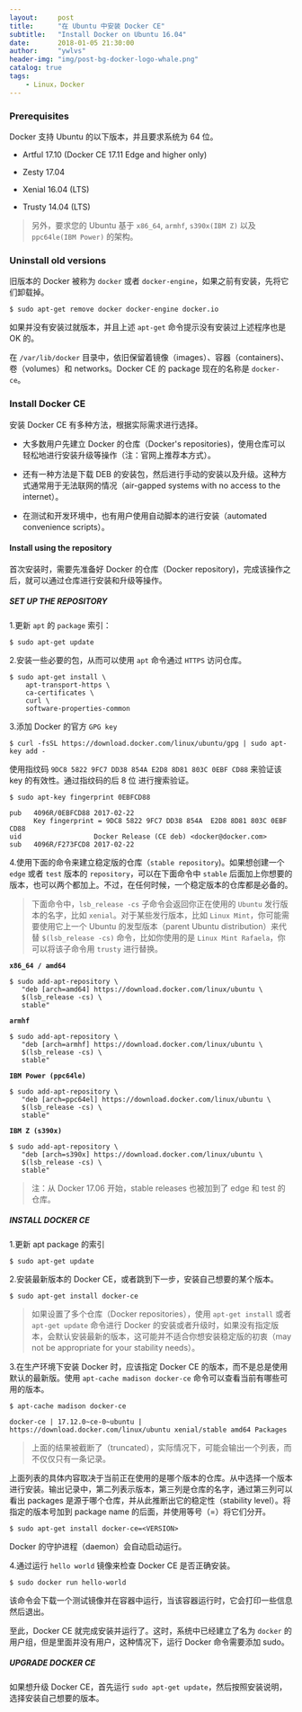```yaml
---
layout:     post
title:      "在 Ubuntu 中安装 Docker CE"
subtitle:   "Install Docker on Ubuntu 16.04"
date:       2018-01-05 21:30:00
author:     "ywlvs"
header-img: "img/post-bg-docker-logo-whale.png"
catalog: true
tags:
    - Linux，Docker
---
```


### Prerequisites

Docker 支持 Ubuntu 的以下版本，并且要求系统为 64 位。

- Artful 17.10 (Docker CE 17.11 Edge and higher only)

- Zesty 17.04

- Xenial 16.04 (LTS)

- Trusty 14.04 (LTS)

>另外，要求您的 Ubuntu 基于 `x86_64`, `armhf`, `s390x(IBM Z)` 以及 `ppc64le(IBM Power)` 的架构。

### Uninstall old versions

旧版本的 Docker 被称为 `docker` 或者 `docker-engine`，如果之前有安装，先将它们卸载掉。

```
$ sudo apt-get remove docker docker-engine docker.io
```

如果并没有安装过就版本，并且上述 `apt-get` 命令提示没有安装过上述程序也是 OK 的。

在 `/var/lib/docker` 目录中，依旧保留着镜像（images）、容器（containers)、卷（volumes）和 networks。Docker CE 的 package 现在的名称是 `docker-ce`。

### Install Docker CE

安装 Docker CE 有多种方法，根据实际需求进行选择。

+ 大多数用户先建立 Docker 的仓库（Docker's repositories)，使用仓库可以轻松地进行安装升级等操作（注：官网上推荐本方式）。

+ 还有一种方法是下载 DEB 的安装包，然后进行手动的安装以及升级。这种方式通常用于无法联网的情况（air-gapped systems with no access to the internet）。

+ 在测试和开发环境中，也有用户使用自动脚本的进行安装（automated convenience scripts）。

#### Install using the repository

首次安装时，需要先准备好 Docker 的仓库（Docker repository)，完成该操作之后，就可以通过仓库进行安装和升级等操作。

##### SET UP THE REPOSITORY

1.更新 `apt` 的 `package` 索引：

```
$ sudo apt-get update
```

2.安装一些必要的包，从而可以使用 `apt` 命令通过 `HTTPS` 访问仓库。

```
$ sudo apt-get install \
    apt-transport-https \
    ca-certificates \
    curl \
    software-properties-common
```

3.添加 Docker 的官方 `GPG key`

```
$ curl -fsSL https://download.docker.com/linux/ubuntu/gpg | sudo apt-key add -
```

使用指纹码 `9DC8 5822 9FC7 DD38 854A E2D8 8D81 803C 0EBF CD88` 来验证该 key 的有效性。通过指纹码的后 8 位 进行搜索验证。

```
$ sudo apt-key fingerprint 0EBFCD88

pub   4096R/0EBFCD88 2017-02-22
      Key fingerprint = 9DC8 5822 9FC7 DD38 854A  E2D8 8D81 803C 0EBF CD88
uid                  Docker Release (CE deb) <docker@docker.com>
sub   4096R/F273FCD8 2017-02-22
```

4.使用下面的命令来建立稳定版的仓库（`stable repository`)。如果想创建一个 `edge` 或者 `test` 版本的 `repository`，可以在下面命令中 `stable` 后面加上你想要的版本，也可以两个都加上。不过，在任何时候，一个稳定版本的仓库都是必备的。

>下面命令中，`lsb_release -cs` 子命令会返回你正在使用的 `Ubuntu` 发行版本的名字，比如 `xenial`。对于某些发行版本，比如 `Linux Mint`，你可能需要使用它上一个 Ubuntu 的发型版本（parent Ubuntu distribution）来代替 `$(lsb_release -cs)` 命令，比如你使用的是 `Linux Mint Rafaela`，你可以将该子命令用 `trusty` 进行替换。

**`x86_64 / amd64`**

```
$ sudo add-apt-repository \
   "deb [arch=amd64] https://download.docker.com/linux/ubuntu \
   $(lsb_release -cs) \
   stable"
```

**`armhf`**

```
$ sudo add-apt-repository \
   "deb [arch=armhf] https://download.docker.com/linux/ubuntu \
   $(lsb_release -cs) \
   stable"
```

**`IBM Power (ppc64le)`**

```
$ sudo add-apt-repository \
   "deb [arch=ppc64el] https://download.docker.com/linux/ubuntu \
   $(lsb_release -cs) \
   stable"
```

**`IBM Z (s390x)`**

```
$ sudo add-apt-repository \
   "deb [arch=s390x] https://download.docker.com/linux/ubuntu \
   $(lsb_release -cs) \
   stable"
```

>注：从 Docker 17.06 开始，stable releases 也被加到了 edge 和 test 的仓库。

##### INSTALL DOCKER CE

1.更新 apt package 的索引

```
$ sudo apt-get update
```

2.安装最新版本的 Docker CE，或者跳到下一步，安装自己想要的某个版本。

```
$ sudo apt-get install docker-ce
```

>如果设置了多个仓库（Docker repositories），使用 `apt-get install` 或者 `apt-get update` 命令进行 Docker 的安装或者升级时，如果没有指定版本，会默认安装最新的版本，这可能并不适合你想安装稳定版的初衷（may not be appropriate for your stability needs）。

3.在生产环境下安装 Docker 时，应该指定 Docker CE 的版本，而不是总是使用默认的最新版。使用 `apt-cache madison docker-ce` 命令可以查看当前有哪些可用的版本。

```
$ apt-cache madison docker-ce

docker-ce | 17.12.0~ce-0~ubuntu | https://download.docker.com/linux/ubuntu xenial/stable amd64 Packages
```

>上面的结果被截断了（truncated），实际情况下，可能会输出一个列表，而不仅仅只有一条记录。

上面列表的具体内容取决于当前正在使用的是哪个版本的仓库。从中选择一个版本进行安装。输出记录中，第二列表示版本，第三列是仓库的名字，通过第三列可以看出 packages 是源于哪个仓库，并从此推断出它的稳定性（stability level）。将指定的版本号加到 package name 的后面，并使用等号（=）将它们分开。

```
$ sudo apt-get install docker-ce=<VERSION>
```

Docker 的守护进程（daemon）会自动启动运行。

4.通过运行 `hello world` 镜像来检查 Docker CE 是否正确安装。

```
$ sudo docker run hello-world
```

该命令会下载一个测试镜像并在容器中运行，当该容器运行时，它会打印一些信息然后退出。

至此，Docker CE 就完成安装并运行了。这时，系统中已经建立了名为 `docker` 的用户组，但是里面并没有用户，这种情况下，运行 Docker 命令需要添加 sudo。

##### UPGRADE DOCKER CE

如果想升级 Docker CE，首先运行 `sudo apt-get update`，然后按照安装说明，选择安装自己想要的版本。
